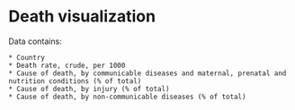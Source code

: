 # Death visualization

Data contains:

    * Country
    * Death rate, crude, per 1000 
    * Cause of death, by communicable diseases and maternal, prenatal and nutrition conditions (% of total)
    * Cause of death, by injury (% of total)
    * Cause of death, by non-communicable diseases (% of total)